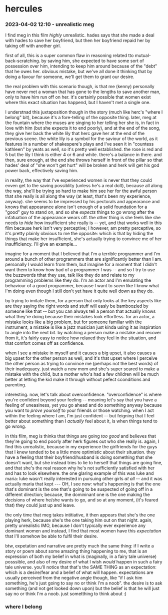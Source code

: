 # hercules

### 2023-04-02 12:10 - unrealistic meg

I find meg in this film *highly* unrealistic. hades says that she made a deal with hades to save her boyfriend, but then her boyfriend repaid her by taking off with another girl.

first of all, this is a super common flaw in reasoning related tto mutual-back-scratching. by saving him, she expected to have some sort of possession over him, intending to keep him around because of the "debt" that he owes her. obvious mistake, but we've all done it thinking that by doing a favour for someone, we'll get them to grant our desire.

the real problem with this scenario though, is that me (kenny) personally have never met a woman that has gone to the lengths to save another man, only to have him run off on her. it's certainly possible that women exist where this exact situation has happend, but I haven't met a single one.

I understnad this juxtaposition though in the story (much like herc's "where I belong" bit), because it's a fore-telling of the opposite thing. later, meg at the fountain where the muses are singing to her telling her she is, in fact in love with him (but she expects it to end poorly), and at the end of the song, they give her back the white lily that herc gave her at the end of the previous scene. the white lily is a symbol for the saviour of the world, as it features in a number of shakespere's plays and I've seen it in "countess kathleen" by yeats as well, so it's pretty well established. the rose is red and 5 but the lily I think is either 4 or 6 and white. there's a balance in there. and then, sure enough, at the end she throws herself in front of the pillar so tthat hades' deal of "she won't get hurt" will be broken and herk will get his god power back, effectively saving him.

in reality, the way that I've experienced women is never that they could evven get to the saving possiblity (unless he's a real dolt), because all along the way, she'll be trying so hard to make him see her for the awful person that she really is all along the way (at least, that's been my experience, anyway). she seems to be impressed by his pectorals and appearance and knows that appearance alone isn't enough of a solid foundation for a "good" guy to stand on, and so she *expects* things to go wrong after the infatuation of the appearance wears off. the other thing is she feels like she needs to *hide* how insufficient she really is -- yet, and that works well in this film because herk isn't very perceptive; I however, am pretty perceptive, so it's pretty plainly obvious to me the opposite: which is that by hiding the things that make her insufficient, she's actually trying to convince me of her insufficiency. I'll give an example...

imagine for a moment that I believed that I'm a terrible programmer and I'm around a bunch of other programmers that are significantly better than I am. personally I would learn from them, but imagine for a moment that I didn't want them to know how bad of a programmer I was -- and so I try to use the buzzwords tthat they use, talk like they do and relate to my programming problems like they do. I'm an actor and I'm emulating the behaviour of a good programmer, because I want to *seem* like I know what I'm doing even though I still don't yet have it quite well down as they do.

by trying to imitate them, for a person that only looks at the key aspects like are they saying the right words and stuff will easly be bamboozled by someone like that -- but you can always tell a person that actually knows what they're doing because their mistakes look effortless. for an actor, a mistake looks like a big problem, but for someone familiar with the instrument, a mistake is like a jazz musician just kinda using it as inspiration to angle into the next bit. by watching a person make a mistake and recover from it, it's fairly easy to notice how relaxed they feel in the situation, and that comfort comes off as confidence.

when I see a mistake in myself and it causes a big upset, it also causes a big upset for the other person as well, and it's that upset where I perceive the other person as trying to convince me (perhaps not the best words) of their inadequacy. just watch a new mom and she's super scared to make a mistake with the child, but a mother who's had a few children will be much better at letting the kid make it through without pefect cconditions and parenting.

interesting. now, let's talk about overconfidence. "overconfidence" is where you're confident beyond your feeling -- meaning let's say that you have a feeling of uneasiness, yet you go ahead and do something anyway because you want to *prove yourself* to your friends or those watching. when I act within the feeling where I am, I'm just confident -- but feigning that I feel better about something than I *actually* feel about it, is when things tend to go wrong.

in this film, meg is thinks that things are going *too good* and believes that they're going to end poorly after herk figures out who she really is. again, I find this unrealistic, because in my experience the girlfriends for the guys that I knew tended to be a little more optimistic about their situation. they have a feeling that their boyfriend/husband is doing something that she doesn't want, but she instead tries to lie to herself that things are going fine, and that she's the real reason why he's not sufficiently satisfied with her and has to look elsewhere. the one glaring example of this was luke and maria: luke wasn't really interested in pursuing other girls *at all* -- and it was actually maria that kept --- OH, I see now: what's happening is that the one that's dominant is the one that's going to be suspected of going off in a different direction; because, the domininant one is the one making the decisions of where he/she wants to go, and so at any moment, (it's feared that) they could just up and leave.

the only time that meg takes intitiative, it then appears that she's the one playing herk, because she's the one taking him out on that night. again, pretty unrealistic IMO, because I don't typically ever experience any dominant women and instead, I find that most women have this *expectation* that I'll somehow be able to fulfil their desire.

btw, expetation and narrative are pretty much the same thing: if I write a story or poem about some amazing thing happening to me, that is an expression of both my belief in what is (maginally, in a fairy tale universe) posssible, and also of my desire of what I wish *would* happen in such a fairy tale universe. you'll notice that that's the SAME THING as an expectation: which is a desire/fear and a belief of what will happen. expectations are usually perceived from the negative angle though, like "if I ask him something, he's just going to say no or think I'm a noob". the desire is to ask something (and not get looked down upon) but the belief is that he will just say no or think I'm a noob. just sometthing to think about :)

### where I belong
